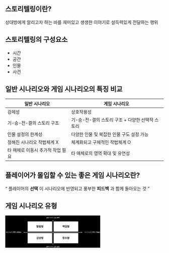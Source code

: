 ## 스토리텔링이란?   
상대방에게 알리고자 하는 바를 재미있고 생생한 이야기로 설득력있게 전달하는 행위

## 스토리텔링의 구성요소
+ 시간
+ 공간
+ 인물
+ 사건

## 일반 시나리오와 게임 시나리오의 특징 비교
|일반 시나리오|게임 시나리오|
|------------|------------|
|강제성|상호작용성|
|기-승-전-결의 스토리 구조|기-승-전-결의 스토리 구조 + 다양한 선택적 스토리|
|인물 설정의 한계성|다양한 인물 및 복잡한 인물 구도 설정 가능|
|정해진 시나리오 작법체계 X|체계화되고 구체적인 작법체계 O|
|타 매체로 이동시 추가적 작업 필요|타 매체로의 영역 확대 및 유연성|

## 플레이어가 몰입할 수 있는 좋은 게임 시나리오란?
“ 플레이어의 **선택** 이 시나리오에 반영되고
풍부한 **피드백** 과 함께 돌아오는 것 ”

## 게임 시나리오 유형
<img src="/Part4/picture/GameScenario.png" width = "60%" height="40%">
